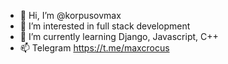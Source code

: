 - 👋 Hi, I’m @korpusovmax
- 👀 I’m interested in full stack development
- 🌱 I’m currently learning Django, Javascript, C++
- 📫 Telegram https://t.me/maxcrocus

<!---
korpusovmax/korpusovmax is a ✨ special ✨ repository because its `README.md` (this file) appears on your GitHub profile.
You can click the Preview link to take a look at your changes.
--->
